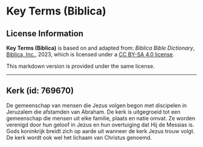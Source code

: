 # Key Terms (Biblica)

## License Information

**Key Terms (Biblica)** is based on and adapted from: _Biblica Bible Dictionary_, [Biblica, Inc.](https://www.biblica.com/), 2023, which is licensed under a [CC BY-SA 4.0 license](https://creativecommons.org/licenses/by-sa/4.0/legalcode.en).

This markdown version is provided under the same license.



--------------------------------

## Kerk (id: 769670)

De gemeenschap van mensen die Jezus volgen begon met discipelen in Jeruzalem die afstamden van Abraham. De kerk is uitgegroeid tot een gemeenschap die mensen uit elke familie, plaats en natie omvat. Ze worden verenigd door hun geloof in Jezus en hun overtuiging dat Hij de Messias is. Gods koninkrijk breidt zich op aarde uit wanneer de kerk Jezus trouw volgt. De kerk wordt ook wel het lichaam van Christus genoemd.


